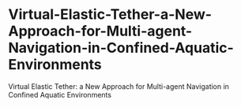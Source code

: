 # Virtual-Elastic-Tether-a-New-Approach-for-Multi-agent-Navigation-in-Confined-Aquatic-Environments
Virtual Elastic Tether: a New Approach for Multi-agent Navigation in Confined Aquatic Environments
